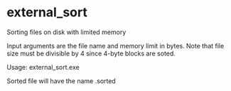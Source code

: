 external_sort
=============

Sorting files on disk with limited memory

Input arguments are the file name and memory limit in bytes.
Note that file size must be divisible by 4 since 4-byte blocks are soted.

Usage: external_sort.exe <filename> <memoryLimitBytes>

Sorted file will have the name <filename>.sorted
